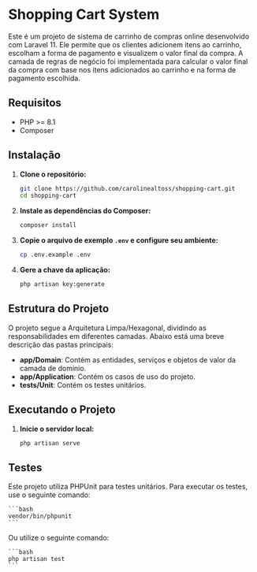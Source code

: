 # Shopping Cart System

Este é um projeto de sistema de carrinho de compras online desenvolvido com Laravel 11. Ele permite que os clientes adicionem itens ao carrinho, escolham a forma de pagamento e visualizem o valor final da compra. A camada de regras de negócio foi implementada para calcular o valor final da compra com base nos itens adicionados ao carrinho e na forma de pagamento escolhida.

## Requisitos

- PHP >= 8.1
- Composer

## Instalação

1. **Clone o repositório:**

    ```bash
    git clone https://github.com/carolinealtoss/shopping-cart.git
    cd shopping-cart
    ```

2. **Instale as dependências do Composer:**

    ```bash
    composer install
    ```

3. **Copie o arquivo de exemplo `.env` e configure seu ambiente:**

    ```bash
    cp .env.example .env
    ```

4. **Gere a chave da aplicação:**

    ```bash
    php artisan key:generate
    ```

## Estrutura do Projeto

O projeto segue a Arquitetura Limpa/Hexagonal, dividindo as responsabilidades em diferentes camadas. Abaixo está uma breve descrição das pastas principais:

- **app/Domain**: Contém as entidades, serviços e objetos de valor da camada de domínio.
- **app/Application**: Contém os casos de uso do projeto.
- **tests/Unit**: Contém os testes unitários.

## Executando o Projeto

1. **Inicie o servidor local:**

    ```bash
    php artisan serve
    ```

## Testes

Este projeto utiliza PHPUnit para testes unitários. Para executar os testes, use o seguinte comando:

    ```bash
    vendor/bin/phpunit
    ```

Ou utilize o seguinte comando:

    ```bash
    php artisan test
    ```
